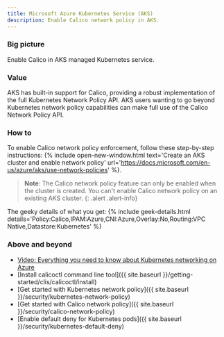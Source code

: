 ```yaml
---
title: Microsoft Azure Kubernetes Service (AKS)
description: Enable Calico network policy in AKS.
---
```


### Big picture

Enable Calico in AKS managed Kubernetes service.

### Value

AKS has built-in support for Calico, providing a robust implementation of the full Kubernetes Network Policy API. AKS users wanting to go beyond Kubernetes network policy capabilities can make full use of the Calico Network Policy API. 

### How to

To enable Calico network policy enforcement, follow these step-by-step instructions: {% include open-new-window.html text='Create an AKS cluster and enable network policy' url='https://docs.microsoft.com/en-us/azure/aks/use-network-policies' %}.

> **Note**: The Calico network policy feature can only be enabled when the cluster is created. You can't enable Calico network policy on an existing AKS cluster.
{: .alert .alert-info}

The geeky details of what you get:
{% include geek-details.html details='Policy:Calico,IPAM:Azure,CNI:Azure,Overlay:No,Routing:VPC Native,Datastore:Kubernetes' %}

### Above and beyond

- [Video: Everything you need to know about Kubernetes networking on Azure](https://www.projectcalico.org/everything-you-need-to-know-about-kubernetes-networking-on-azure/)
- [Install calicoctl command line tool]({{ site.baseurl }}/getting-started/clis/calicoctl/install)
- [Get started with Kubernetes network policy]({{ site.baseurl }}/security/kubernetes-network-policy)
- [Get started with Calico network policy]({{ site.baseurl }}/security/calico-network-policy)
- [Enable default deny for Kubernetes pods]({{ site.baseurl }}/security/kubernetes-default-deny)
